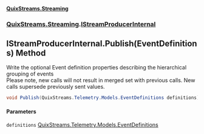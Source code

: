 #### [QuixStreams.Streaming](index.md 'index')
### [QuixStreams.Streaming](QuixStreams.Streaming.md 'QuixStreams.Streaming').[IStreamProducerInternal](IStreamProducerInternal.md 'QuixStreams.Streaming.IStreamProducerInternal')

## IStreamProducerInternal.Publish(EventDefinitions) Method

Write the optional Event definition properties describing the hierarchical grouping of events  
Please note, new calls will not result in merged set with previous calls. New calls supersede previously sent values.

```csharp
void Publish(QuixStreams.Telemetry.Models.EventDefinitions definitions);
```
#### Parameters

<a name='QuixStreams.Streaming.IStreamProducerInternal.Publish(QuixStreams.Telemetry.Models.EventDefinitions).definitions'></a>

`definitions` [QuixStreams.Telemetry.Models.EventDefinitions](https://docs.microsoft.com/en-us/dotnet/api/QuixStreams.Telemetry.Models.EventDefinitions 'QuixStreams.Telemetry.Models.EventDefinitions')